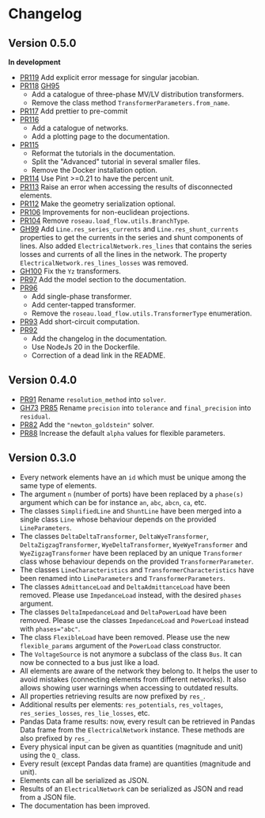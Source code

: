 # Changelog

## Version 0.5.0

**In development**

- [PR119](https://github.com/RoseauTechnologies/Roseau_Load_Flow/pull/119) Add explicit error message for singular jacobian.
- [PR118](https://github.com/RoseauTechnologies/Roseau_Load_Flow/pull/118) [GH95](https://github.com/RoseauTechnologies/Roseau_Load_Flow/issues/95)
  - Add a catalogue of three-phase MV/LV distribution transformers.
  - Remove the class method `TransformerParameters.from_name`.
- [PR117](https://github.com/RoseauTechnologies/Roseau_Load_Flow/pull/117) Add prettier to pre-commit
- [PR116](https://github.com/RoseauTechnologies/Roseau_Load_Flow/pull/116)
  - Add a catalogue of networks.
  - Add a plotting page to the documentation.
- [PR115](https://github.com/RoseauTechnologies/Roseau_Load_Flow/pull/115)
  - Reformat the tutorials in the documentation.
  - Split the "Advanced" tutorial in several smaller files.
  - Remove the Docker installation option.
- [PR114](https://github.com/RoseauTechnologies/Roseau_Load_Flow/pull/114) Use Pint >=0.21 to have the percent unit.
- [PR113](https://github.com/RoseauTechnologies/Roseau_Load_Flow/pull/113) Raise an error when accessing the results of
  disconnected elements.
- [PR112](https://github.com/RoseauTechnologies/Roseau_Load_Flow/pull/112) Make the geometry serialization optional.
- [PR106](https://github.com/RoseauTechnologies/Roseau_Load_Flow/pull/106) Improvements for non-euclidean projections.
- [PR104](https://github.com/RoseauTechnologies/Roseau_Load_Flow/pull/104) Remove `roseau.load_flow.utils.BranchType`.
- [GH99](https://github.com/RoseauTechnologies/Roseau_Load_Flow/issues/99) Add `Line.res_series_currents`
  and `Line.res_shunt_currents` properties to get the currents in the series and shunt components
  of lines. Also added `ElectricalNetwork.res_lines` that contains the series losses and currents
  of all the lines in the network. The property `ElectricalNetwork.res_lines_losses` was removed.
- [GH100](https://github.com/RoseauTechnologies/Roseau_Load_Flow/issues/100) Fix the `Yz` transformers.
- [PR97](https://github.com/RoseauTechnologies/Roseau_Load_Flow/pull/97) Add the model section to the documentation.
- [PR96](https://github.com/RoseauTechnologies/Roseau_Load_Flow/pull/96)
  - Add single-phase transformer.
  - Add center-tapped transformer.
  - Remove the `roseau.load_flow.utils.TransformerType` enumeration.
- [PR93](https://github.com/RoseauTechnologies/Roseau_Load_Flow/pull/93) Add short-circuit computation.
- [PR92](https://github.com/RoseauTechnologies/Roseau_Load_Flow/pull/92)
  - Add the changelog in the documentation.
  - Use NodeJs 20 in the Dockerfile.
  - Correction of a dead link in the README.

## Version 0.4.0

- [PR91](https://github.com/RoseauTechnologies/Roseau_Load_Flow/pull/91) Rename `resolution_method` into `solver`.
- [GH73](https://github.com/RoseauTechnologies/Roseau_Load_Flow/issues/73)
  [PR85](https://github.com/RoseauTechnologies/Roseau_Load_Flow/pull/85) Rename `precision` into `tolerance` and
  `final_precision` into `residual`.
- [PR82](https://github.com/RoseauTechnologies/Roseau_Load_Flow/pull/82) Add the `"newton_goldstein"` solver.
- [PR88](https://github.com/RoseauTechnologies/Roseau_Load_Flow/pull/88) Increase the default `alpha` values for
  flexible parameters.

## Version 0.3.0

- Every network elements have an `id` which must be unique among the same type of elements.
- The argument `n` (number of ports) have been replaced by a `phase(s)` argument which can be for
  instance `an`, `abc`, `abcn`, `ca`, etc.
- The classes `SimplifiedLine` and `ShuntLine` have been merged into a single class `Line` whose
  behaviour depends on the provided `LineParameters`.
- The classes `DeltaDeltaTransformer`, `DeltaWyeTransformer`, `DeltaZigzagTransformer`,
  `WyeDeltaTransformer`, `WyeWyeTransformer` and `WyeZigzagTransformer` have been replaced by an
  unique `Transformer` class whose behaviour depends on the provided `TransformerParameter`.
- The classes `LineCharacteristics` and `TransformerCharacteristics` have been renamed into
  `LineParameters` and `TransformerParameters`.
- The classes `AdmittanceLoad` and `DeltaAdmittanceLoad` have been removed. Please use
  `ImpedanceLoad` instead, with the desired `phases` argument.
- The classes `DeltaImpedanceLoad` and `DeltaPowerLoad` have been removed. Please use the classes
  `ImpedanceLoad` and `PowerLoad` instead with `phases="abc"`.
- The class `FlexibleLoad` have been removed. Please use the new `flexible_params` argument of the
  `PowerLoad` class constructor.
- The `VoltageSource` is not anymore a subclass of the class `Bus`. It can now be connected to a bus
  just like a load.
- All elements are aware of the network they belong to. It helps the user to avoid mistakes
  (connecting elements from different networks). It also allows showing user warnings when accessing
  to outdated results.
- All properties retrieving results are now prefixed by `res_`.
- Additional results per elements: `res_potentials`, `res_voltages`, `res_series_losses`,
  `res_lie_losses`, etc.
- Pandas Data frame results: now, every result can be retrieved in Pandas Data frame from the
  `ElectricalNetwork` instance. These methods are also prefixed by `res_`.
- Every physical input can be given as quantities (magnitude and unit) using the `Q_` class.
- Every result (except Pandas data frame) are quantities (magnitude and unit).
- Elements can all be serialized as JSON.
- Results of an `ElectricalNetwork` can be serialized as JSON and read from a JSON file.
- The documentation has been improved.

<!-- Local Variables: -->
<!-- mode: gfm -->
<!-- fill-column: 100 -->
<!-- coding: utf-8 -->
<!-- ispell-local-dictionary: "british" -->
<!-- End: -->

